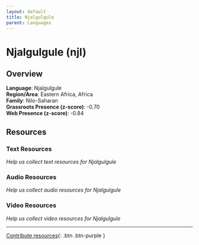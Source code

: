 ```yaml
---
layout: default
title: Njalgulgule
parent: Languages
---
```


# Njalgulgule (njl)

## Overview

**Language**: Njalgulgule  
**Region/Area**: Eastern Africa, Africa  
**Family**: Nilo-Saharan  
**Grassroots Presence (z-score)**: -0.70  
**Web Presence (z-score)**: -0.84  

## Resources

### Text Resources
*Help us collect text resources for Njalgulgule*

### Audio Resources
*Help us collect audio resources for Njalgulgule*

### Video Resources
*Help us collect video resources for Njalgulgule*

---

[Contribute resources](https://forms.office.com/e/1SfLJx3u1r){: .btn .btn-purple }
